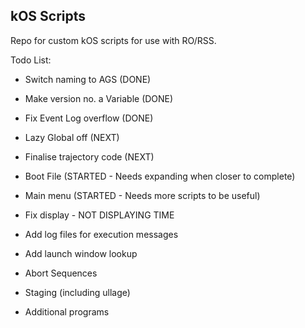 ## kOS Scripts

Repo for custom kOS scripts for use with RO/RSS.

Todo List:

- Switch naming to AGS (DONE)
- Make version no. a Variable (DONE)
- Fix Event Log overflow (DONE)

- Lazy Global off (NEXT)
- Finalise trajectory code (NEXT)

- Boot File (STARTED - Needs expanding when closer to complete)
- Main menu (STARTED - Needs more scripts to be useful)

- Fix display - NOT DISPLAYING TIME

- Add log files for execution messages
- Add launch window lookup
- Abort Sequences
- Staging (including ullage)
- Additional programs
